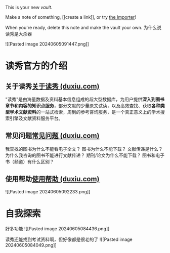 This is your new *vault*.

Make a note of something, [[create a link]], or try [the Importer](https://help.obsidian.md/Plugins/Importer)!

When you're ready, delete this note and make the vault your own.
为什么说读秀是大杀器

![[Pasted image 20240605091447.png]]

# 读秀官方的介绍
## 关于读秀[关于读秀 (duxiu.com)](http://www.duxiu.com/bottom/about.html)
"读秀"是由海量数据及资料基本信息组成的超大型数据库，为用户提供**深入到图书章节和内容的知识点服务**，部分文献的少量原文试读，以及高效查找、获取**各种类型学术文献资料**的一站式检索，周到的参考咨询服务，是一个真正意义上的学术搜索引擎及文献资料服务平台。

## 常见问题[常见问题 (duxiu.com)](http://www.duxiu.com/bottom/QA.html)
我查找的图书为什么不能看电子全文？
图书为什么不能下载？
文献传递是什么？
为什么我咨询的图书不能进行文献传递？
期刊/论文为什么不能下载？
图书和电子书（频道）有什么区别？

## 使用帮助[使用帮助 (duxiu.com)](http://www.duxiu.com/bottom/help_search_book.html#4)
![[Pasted image 20240605092233.png]]

# 自我探索

好多功能
![[Pasted image 20240605084436.png]]

读秀还能找到考试资料啊，但好像都是很老的了
![[Pasted image 20240605084049.png]]



